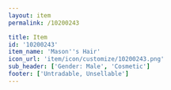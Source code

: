 ```yaml
---
layout: item
permalink: /10200243

title: Item
id: '10200243'
item_name: 'Mason''s Hair'
icon_url: 'item/icon/customize/10200243.png'
sub_header: ['Gender: Male', 'Cosmetic']
footer: ['Untradable, Unsellable']
---
```

